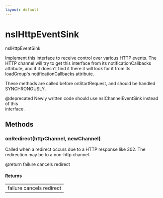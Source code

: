 ```yaml
---
layout: default
---
```


# nsIHttpEventSink #
  
nsIHttpEventSink  
  
Implement this interface to receive control over various HTTP events.  The  
HTTP channel will try to get this interface from its notificationCallbacks  
attribute, and if it doesn't find it there it will look for it from its  
loadGroup's notificationCallbacks attribute.  
  
These methods are called before onStartRequest, and should be handled  
SYNCHRONOUSLY.  
  
@deprecated Newly written code should use nsIChannelEventSink instead of this  
interface.  
  

## Methods ##

### onRedirect(httpChannel, newChannel) ###
  
Called when a redirect occurs due to a HTTP response like 302.  The  
redirection may be to a non-http channel.  
  
@return failure cancels redirect  
  

#### Returns ####

<table>

<tr>
<td>failure cancels redirect  
</td>
</tr>

</table>
